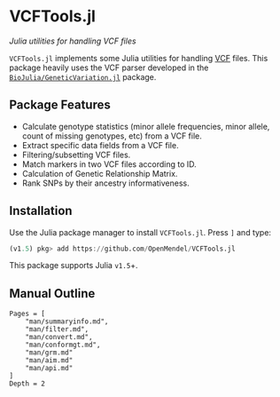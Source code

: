 # VCFTools.jl

*Julia utilities for handling VCF files*

`VCFTools.jl` implements some Julia utilities for handling [VCF](https://github.com/samtools/hts-specs) files. This package heavily uses the VCF parser developed in the [`BioJulia/GeneticVariation.jl`](https://github.com/BioJulia/GeneticVariation.jl) package.

## Package Features

- Calculate genotype statistics (minor allele frequencies, minor allele, count of missing genotypes, etc) from a VCF file. 
- Extract specific data fields from a VCF file. 
- Filtering/subsetting VCF files. 
- Match markers in two VCF files according to ID. 
- Calculation of Genetic Relationship Matrix.
- Rank SNPs by their ancestry informativeness.

## Installation

Use the Julia package manager to install `VCFTools.jl`. Press `]` and type:
```julia
(v1.5) pkg> add https://github.com/OpenMendel/VCFTools.jl
```
This package supports Julia `v1.5`+.

## Manual Outline

```@contents
Pages = [
    "man/summaryinfo.md",
    "man/filter.md",
    "man/convert.md",
    "man/conformgt.md",
    "man/grm.md"
    "man/aim.md"
    "man/api.md"
]
Depth = 2
```
